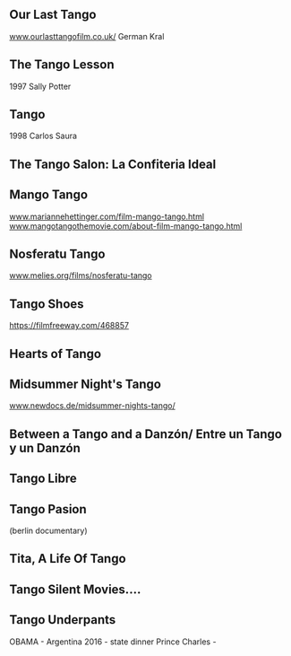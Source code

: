 ## Our Last Tango
www.ourlasttangofilm.co.uk/
German Kral


## The Tango Lesson
1997
Sally Potter

## Tango
1998
Carlos Saura

## The Tango Salon: La Confiteria Ideal

## Mango Tango
www.mariannehettinger.com/film-mango-tango.html
www.mangotangothemovie.com/about-film-mango-tango.html

## Nosferatu Tango
www.melies.org/films/nosferatu-tango

## Tango Shoes
https://filmfreeway.com/468857


## Hearts of Tango

## Midsummer Night's Tango
www.newdocs.de/midsummer-nights-tango/



## Between a Tango and a Danzón/ Entre un Tango y un Danzón


## Tango Libre

## Tango Pasion
(berlin documentary)

## Tita, A Life Of Tango

## Tango Silent Movies....

## Tango Underpants



OBAMA - Argentina 2016 - state dinner
Prince Charles -


